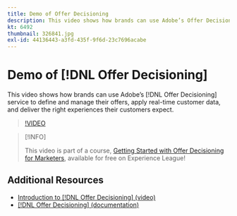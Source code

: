 ```yaml
---
title: Demo of Offer Decisioning
description: This video shows how brands can use Adobe’s Offer Decisioning service to define and manage their offers, apply real-time customer data, and deliver the right experiences their customers expect.
kt: 6492
thumbnail: 326841.jpg
exl-id: 44136443-a3fd-435f-9f6d-23c7696acabe
---
```

# Demo of [!DNL Offer Decisioning]

This video shows how brands can use Adobe’s [!DNL Offer Decisioning] service to define and manage their offers, apply real-time customer data, and deliver the right experiences their customers expect.

>[!VIDEO](https://video.tv.adobe.com/v/326841?quality=12&learn=on)

>[!INFO]
>
> This video is part of a course, [Getting Started with Offer Decisioning for Marketers](https://experienceleague.adobe.com/?recommended=ExperiencePlatform-U-1-2020.1.offerdecisioning), available for free on Experience League!


## Additional Resources

* [Introduction to [!DNL Offer Decisioning] (video)](introduction-to-offer-decisioning.md)
* [[!DNL Offer Decisioning] (documentation)](https://experienceleague.adobe.com/docs/offer-decisioning/using/get-started/starting-offer-decisioning.html)
